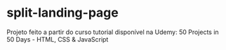 # split-landing-page
Projeto feito a partir do curso tutorial disponível na Udemy: 50 Projects in 50 Days - HTML, CSS &amp; JavaScript
